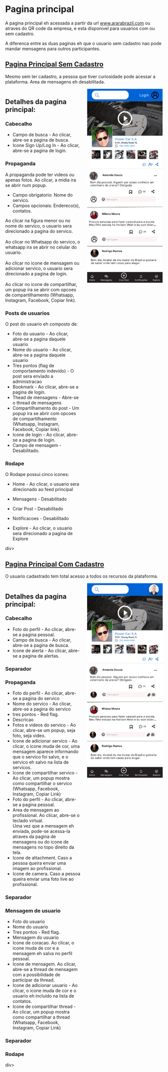 # Pagina principal

A pagina principal eh acessada a partir da url www.ararabrazil.com ou atraves do QR code da empresa, e 
esta disponivel para usuarios com ou sem cadastro.

A diferenca entre as duas paginas eh que o usuario sem cadastro nao pode mandar mensagens para 
outros participantes.


## [Pagina Principal Sem Cadastro](usuario_sem_cadastro/usuario_sem_cadastro.md)

Mesmo sem ter cadastro, a pessoa que tiver curiosidade pode acessar a plataforma. Area de mensagens eh desabilitada.


<div style="display: flex; width: 100%;">
  <div style="width: 50%; text-align: left; margin-right: 20px;">

## Detalhes da pagina principal:

### Cabecalho

- Campo de busca - Ao clicar, abre-se a pagina de busca.
- Icone Sign Up/Log In - Ao clicar, abre-se a pagina de login.

### Propaganda

A propaganda pode ter videos ou apenas fotos. Ao clicar, a midia ira se abrir num popup.
* Campo obrigatorio: Nome do servico.
* Campos opcionais: Endereco(s), contatos.

Ao clicar na figura menor ou no nome do servico, o usuario sera direcionado a pagina do servico. <br><br>
Ao clicar no Whatsapp do servico, o whatsapp ira se abrir no celular do usuario.<br><br>
Ao clicar no icone de mensagem ou adicionar servico, o usuario sera direcionado a pagina de login.<br><br>
Ao clicar no icone de compartilhar, um popup ira se abrir com opcoes de compartilhamento (Whatsapp, Instagram, Facebook, Copiar link).

### Posts de usuarios

O post do usuario eh composto de:

* Foto do usuario - Ao clicar, abre-se a pagina daquele usuario
* Nome do usuario - Ao clicar, abre-se a pagina daquele usuario
* Tres pontos (flag de comportamento indevido) - O post sera enviado a administracao
* Bookmark - Ao clicar, abre-se a pagina de login.
* Thead de mensagens - Abre-se o thread de mensagens
* Compartilhamento do post - Um popup ira se abrir com opcoes de compartilhamento (Whatsapp, Instagram, Facebook, Copiar link).
* Icone de login - Ao clicar, abre-se a pagina de login.
* Campo de mensagem - Desabilitado.

### Rodape

O Rodape possui cinco icones:

* Home - Ao clicar, o usuario sera direcionado ao feed principal
* Mensagens - Desabilitado
* Criar Post - Desabilitado
* Notificacoes - Desabilitado
* Explore - Ao clicar, o usuario sera direcionado a pagina de Explore

  </div>
  
  <div style="width: 50%; text-align: left;">

 <img src="usuario_sem_cadastro/pictures/usuario_sem_cadastro.jpg" width="345" alt="Sem Cadastro"/>

</div></div>div>

## [Pagina Principal Com Cadastro](usuario_com_cadastro/usuario_com_cadastro.md)

O usuario cadastrado tem total acesso a todos os recursos da plataforma.

<div style="display: flex; width: 100%;">
  <div style="width: 50%; text-align: left; margin-right: 20px;">

## Detalhes da pagina principal:

### Cabecalho

- Foto do perfil - Ao clicar, abre-se a pagina pessoal.
- Campo de busca - Ao clicar, abre-se a pagina de busca.
- Icone de alerta - Ao clicar, abre-se a pagina de alertas.

### Separador

### Propaganda

- Foto do perfil - Ao clicar, abre-se a pagina do servico
- Nome do servico - Ao clicar, abre-se a pagina do servico
- tres pontos - Red flag.
- Descricao
- Fotos e videos do servico - Ao clicar, abre-se um popup, seja foto, seja video.
- Icone de adicionar servico - Ao clicar, o icone muda de cor, uma mensagem aparece informando que o servico foi salvo, e o servico eh salvo na lista de servicos.
- Icone de compartilhar servico - Ao clicar, um popup mostra como compartilhar o servico (Whatsapp, Facebook, Instagram, Copiar Link)
- Foto do perfil - Ao clicar, abre-se a pagina pessoal.
- Area de mensagem ao profissional. Ao clicar, abre-se o teclado virtual. <br>
Uma vez que a mensagem eh enviada, pode-se acessa-la atraves da pagina de mensagens ou do icone de mensagens no topo direito da tela.
- Icone de attachment. Caso a pessoa queira enviar uma imagem ao profissional.
- Icone de camera. Caso a pessoa queira enviar uma foto live ao profissional.

### Separador

### Mensagem de usuario

- Foto do usuario
- Nome do usuario
- Tres pontos - Red flag.
- Mensagem do usuario
- Icone de coracao. Ao clicar, o icone muda de cor e a mensagem eh salva no perfil pessoal.
- Icone de mensagem. Ao clicar, abre-se a thread de mensagem com a possibilidade de participar da thread.
- Icone de adicionar usuario - Ao clicar, o icone muda de cor e o usuario eh incluido na lista de contatos.
- Icone de compartilhar thread - Ao clicar, um popup mostra como compartilhar a thread (Whatsapp, Facebook, Instagram, Copiar Link)

### Separador

### Rodape

  </div>
  <div style="width: 50%; text-align: left;">

   <img src="usuario_com_cadastro/pictures/usuario_com_cadastro.jpg" width="344" alt="Com Cadastro"/>

</div></div>div>